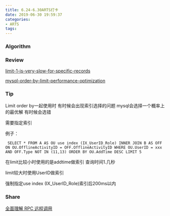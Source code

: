 ```yaml
---
title: 6.24-6.30ARTS打卡
date: 2019-06-30 19:59:37
categories:
- ARTS
tags:
---
```


### Algorithm

### Review

[limit-1-is-very-slow-for-specific-records](https://stackoverflow.com/questions/31420780/limit-1-is-very-slow-for-specific-records-using-different-keys)

[mysql-order-by-limit-performance-optimization](https://www.percona.com/blog/2006/09/01/mysql-order-by-limit-performance-optimization/)

### Tip

Limit order by一起使用时 有时候会出现索引选择的问题 mysql会选择一个概率上的最优解 有时候会选错

需要指定索引

例子：

``` SELECT * FROM A AS OU use index (IX_UserID_Role) INNER JOIN B AS OFF ON OU.OfflineActivityID = OFF.OfflineActivityID WHERE OU.UserID = xxx AND OFF.Type NOT IN (11,13) ORDER BY OU.AddTime DESC LIMIT 5```

在limit比较小时使用的是addtime做索引 查询时间1.几秒

limit较大时使用UserID做索引

强制指定use index (IX_UserID_Role)索引后200ms以内

### Share

[全面理解 RPC 远程调用](https://mp.weixin.qq.com/s/dKowmnYSV6cetfP1nXVRoQ)

